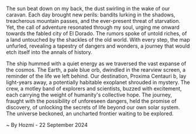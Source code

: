 
The sun beat down on my back, the dust swirling in the wake of our caravan. Each day brought new perils: bandits lurking in the shadows, treacherous mountain passes, and the ever-present threat of starvation. Yet, the call of adventure resonated through my soul, urging me onward towards the fabled city of El Dorado. The rumors spoke of untold riches, of a land untouched by the shackles of the old world. With every step, the map unfurled, revealing a tapestry of dangers and wonders, a journey that would etch itself into the annals of history.

The ship hummed with a quiet energy as we traversed the vast expanse of the cosmos. The Earth, a pale blue orb, dwindled in the rearview screen, a reminder of the life we left behind.  Our destination, Proxima Centauri b, lay light-years away, a potentially habitable exoplanet shrouded in mystery.  The crew, a motley band of explorers and scientists, buzzed with excitement, each carrying the weight of humanity's collective hope.  The journey, fraught with the possibility of unforeseen dangers, held the promise of discovery, of unlocking the secrets of life beyond our own solar system.  The universe beckoned, an uncharted frontier waiting to be explored. 

~ By Hozmi - 22 September 2024
